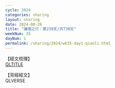 ```yaml
---
cycle: 2024
categories: sharing
layout: sharing
date: 2024-08-26
title: "謙理之行：第239天/共730天"
weekNum: 35
dayNum: 1
permalink: /sharing/2024/wk35-day1-qianli.html
---
```

【經文梳理】  
[QLTITLE](QLLINK)

【背經經文】  
QLVERSE

